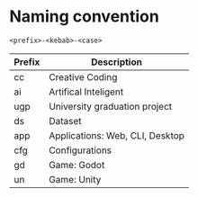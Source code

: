 # Naming convention

```
<prefix>-<kebab>-<case>
```

| Prefix | Description                     |
| ------ | ------------------------------- |
| cc     | Creative Coding                 |
| ai     | Artifical Inteligent            |
| ugp    | University graduation project   |
| ds     | Dataset                         |
| app    | Applications: Web, CLI, Desktop |
| cfg    | Configurations                  |
| gd     | Game: Godot                     |
| un     | Game: Unity                     |
